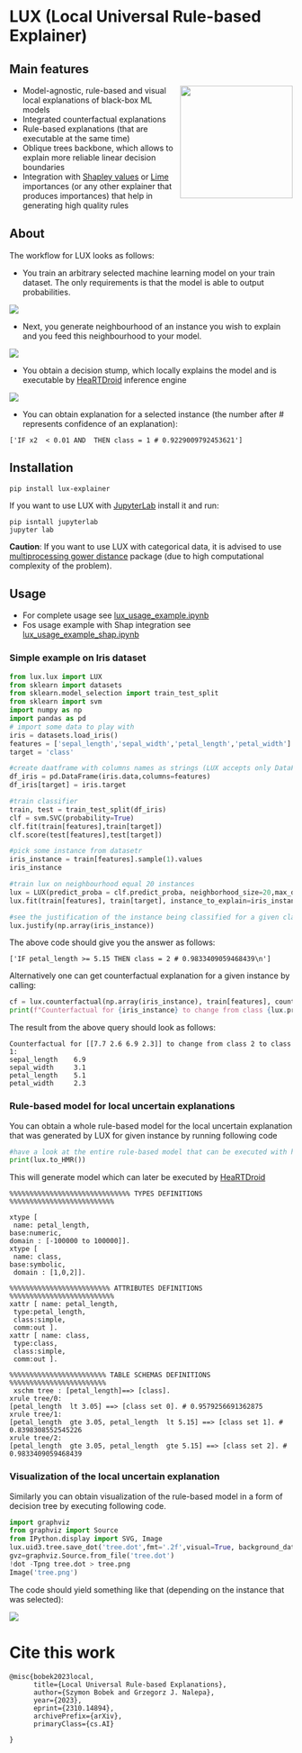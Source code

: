 # LUX (Local Universal Rule-based Explainer)
## Main features
  <img align="right"  src="https://raw.githubusercontent.com/sbobek/lux/main/pix/lux-logo.png" width="200">
  
  * Model-agnostic, rule-based and visual local explanations of black-box ML models
  * Integrated counterfactual explanations
  * Rule-based explanations (that are executable at the same time)
  * Oblique trees backbone, which allows to explain more reliable linear decision boundaries
  * Integration with [Shapley values](https://shap.readthedocs.io/en/latest/) or [Lime](https://github.com/marcotcr/lime) importances (or any other explainer that produces importances) that help in generating high quality rules
  
## About
The workflow for LUX looks as follows:
  - You train an arbitrary selected machine learning model on your train dataset. The only requirements is that the model is able to output probabilities.
  
  ![](https://raw.githubusercontent.com/sbobek/lux/main/pix/decbound-point.png)
  - Next, you generate neighbourhood of an instance you wish to explain and you feed this neighbourhood to your model. 
  
  ![](https://raw.githubusercontent.com/sbobek/lux/main/pix/neighbourhood.png)
  - You obtain a decision stump, which locally explains the model and is executable by [HeaRTDroid](https://heartdroid.re) inference engine
  
  ![](https://raw.githubusercontent.com/sbobek/lux/main/pix/hmrp.png)
  - You can obtain explanation for a selected instance (the number after # represents confidence of an explanation):
  ```
  ['IF x2  < 0.01 AND  THEN class = 1 # 0.9229009792453621']
  ```

## Installation


```
pip install lux-explainer
```
If you want to use LUX with [JupyterLab](https://jupyter.org/) install it and run:

```
pip isntall jupyterlab
jupyter lab
```

**Caution**: If you want to use LUX with categorical data, it is advised to use [multiprocessing gower distance](https://github.com/sbobek/gower/tree/add-multiprocessing) package (due to high computational complexity of the problem). 

## Usage

  * For complete usage see [lux_usage_example.ipynb](https://raw.githubusercontent.com/sbobek/lux/main/examples/lux_usage_example.ipynb)
  * Fos usage example with Shap integration see [lux_usage_example_shap.ipynb](https://raw.githubusercontent.com/sbobek/lux/main/examples/lux_usage_example_shap.ipynb)

### Simple example on Iris dataset

``` python
from lux.lux import LUX
from sklearn import datasets
from sklearn.model_selection import train_test_split
from sklearn import svm
import numpy as np
import pandas as pd
# import some data to play with
iris = datasets.load_iris()
features = ['sepal_length','sepal_width','petal_length','petal_width']
target = 'class'

#create daatframe with columns names as strings (LUX accepts only DataFrames withj string columns names)
df_iris = pd.DataFrame(iris.data,columns=features)
df_iris[target] = iris.target

#train classifier
train, test = train_test_split(df_iris)
clf = svm.SVC(probability=True)
clf.fit(train[features],train[target])
clf.score(test[features],test[target])

#pick some instance from datasetr
iris_instance = train[features].sample(1).values
iris_instance

#train lux on neighbourhood equal 20 instances
lux = LUX(predict_proba = clf.predict_proba, neighborhood_size=20,max_depth=2,  node_size_limit = 1, grow_confidence_threshold = 0 )
lux.fit(train[features], train[target], instance_to_explain=iris_instance,class_names=[0,1,2])

#see the justification of the instance being classified for a given class
lux.justify(np.array(iris_instance))

```

The above code should give you the answer as follows:
```
['IF petal_length >= 5.15 THEN class = 2 # 0.9833409059468439\n']
```

Alternatively one can get counterfactual explanation for a given instance by calling:

``` python
cf = lux.counterfactual(np.array(iris_instance), train[features], counterfactual_representative='nearest', topn=1)[0]
print(f"Counterfactual for {iris_instance} to change from class {lux.predict(np.array(iris_instance))[0]} to class {cf['prediction']}: \n{cf['counterfactual']}")
```
The result from the above query should look as follows:

```
Counterfactual for [[7.7 2.6 6.9 2.3]] to change from class 2 to class 1: 
sepal_length    6.9
sepal_width     3.1
petal_length    5.1
petal_width     2.3
```

### Rule-based model for local uncertain explanations
You can obtain a whole rule-based model for the local uncertain explanation that was generated by LUX for given instance by running following code

``` python
#have a look at the entire rule-based model that can be executed with https:://heartdroid.re
print(lux.to_HMR())
```

This will generate model which can later be executed by [HeaRTDroid](https://heartdroid.re)

```
%%%%%%%%%%%%%%%%%%%%%%%%%%%%%% TYPES DEFINITIONS %%%%%%%%%%%%%%%%%%%%%%%%%%

xtype [
 name: petal_length, 
base:numeric,
domain : [-100000 to 100000]].
xtype [
 name: class, 
base:symbolic,
 domain : [1,0,2]].

%%%%%%%%%%%%%%%%%%%%%%%%% ATTRIBUTES DEFINITIONS %%%%%%%%%%%%%%%%%%%%%%%%%%
xattr [ name: petal_length,
 type:petal_length,
 class:simple,
 comm:out ].
xattr [ name: class,
 type:class,
 class:simple,
 comm:out ].

%%%%%%%%%%%%%%%%%%%%%%%% TABLE SCHEMAS DEFINITIONS %%%%%%%%%%%%%%%%%%%%%%%%
 xschm tree : [petal_length]==> [class].
xrule tree/0:
[petal_length  lt 3.05] ==> [class set 0]. # 0.9579256691362875
xrule tree/1:
[petal_length  gte 3.05, petal_length  lt 5.15] ==> [class set 1]. # 0.8398308552545226
xrule tree/2:
[petal_length  gte 3.05, petal_length  gte 5.15] ==> [class set 2]. # 0.9833409059468439
```
### Visualization of the local uncertain explanation
Similarly you can obtain visualization of the rule-based model in a form of decision tree by executing following code. 

``` python
import graphviz
from graphviz import Source
from IPython.display import SVG, Image
lux.uid3.tree.save_dot('tree.dot',fmt='.2f',visual=True, background_data=train)
gvz=graphviz.Source.from_file('tree.dot')
!dot -Tpng tree.dot > tree.png
Image('tree.png')
```

The code should yield something like that (depending on the instance that was selected):

![](https://raw.githubusercontent.com/sbobek/lux/main/pix/utree.png)

# Cite this work

```
@misc{bobek2023local,
      title={Local Universal Rule-based Explanations}, 
      author={Szymon Bobek and Grzegorz J. Nalepa},
      year={2023},
      eprint={2310.14894},
      archivePrefix={arXiv},
      primaryClass={cs.AI}

}
```